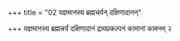 +++
title = "02 यज्ञमानस्य ब्रह्मचर्यन् दक्षिणादानन्"

+++
यज्ञमानस्य ब्रह्मचर्यं दक्षिणादानं द्रव्यप्रकल्पनं कामानां कामनम् २